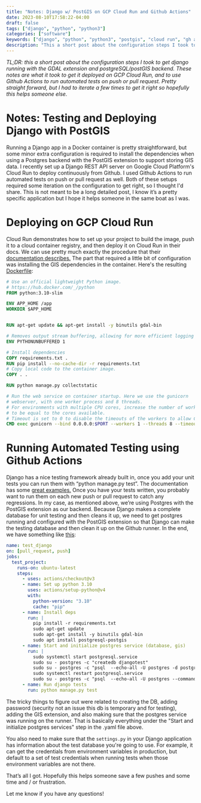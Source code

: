```yaml
---
title: "Notes: Django w/ PostGIS on GCP Cloud Run and Github Actions"
date: 2023-08-10T17:58:22-04:00
draft: false
tags: ["django", "python", "python3"]
categories: ["software"]
keywords: ["django", "python", "python3", "postgis", "cloud run", "gh actions", "github actions", "github", "gdal", "geodjango", "postgres"]
description: "This a short post about the configuration steps I took to get django running with gdal extension and postgres/postgis on cloud run and github actions (for testing). Pretty straight forward, but I had to iteratae a few times to get it right so hopefully this helps someone else."
---
```

*TL;DR: this a short post about the configuration steps I took to get django
running with the GDAL extension and postgreSQL/postGIS backend. These notes
are what it took to get it deployed on GCP Cloud Run, and to use Github Actions
to run automated tests on push or pull request. Pretty straight forward, but I
had to iterate a few times to get it right so hopefully this helps someone
else.*

# Notes: Testing and Deploying Django with PostGIS
Running a Django app in a Docker container is pretty straightforward, but some
minor extra configuration is required to install the dependencies when using
a Postgres backend with the PostGIS extension to support storing GIS data. I 
recently set up a Django REST API server on Google Cloud Platform's Cloud Run
to deploy continuously from Github. I used Github Actions to run automated
tests on push or pull request as well. Both of these setups required some
iteration on the configuration to get right, so I thought I'd share. This is
not meant to be a long detailed post, I know it’s a pretty specific application
but I hope it helps someone in the same boat as I was.

# Deploying on GCP Cloud Run
Cloud Run demonstrates how to set up your project to build the image, push it
to a cloud container registry, and then deploy it on Cloud Run in their docs.
We can use pretty much exactly the procedure that their
[documentation describes.](https://cloud.google.com/build/docs/deploying-builds/deploy-cloud-run#continuous_deployment)
The part that required a little bit of configuration was installing the
GIS dependencies in the container. Here's the resulting [Dockerfile](https://gist.github.com/heathhenley/87961a8b58fb476bd3ca55f2e3a6ff46):

```dockerfile
# Use an official lightweight Python image.
# https://hub.docker.com/_/python
FROM python:3.10-slim

ENV APP_HOME /app
WORKDIR $APP_HOME


RUN apt-get update && apt-get install -y binutils gdal-bin

# Removes output stream buffering, allowing for more efficient logging
ENV PYTHONUNBUFFERED 1

# Install dependencies
COPY requirements.txt .
RUN pip install --no-cache-dir -r requirements.txt
# Copy local code to the container image.
COPY . .

RUN python manage.py collectstatic

# Run the web service on container startup. Here we use the gunicorn
# webserver, with one worker process and 8 threads.
# For environments with multiple CPU cores, increase the number of workers
# to be equal to the cores available.
# Timeout is set to 0 to disable the timeouts of the workers to allow Cloud Run to handle instance scaling.
CMD exec gunicorn --bind 0.0.0.0:$PORT --workers 1 --threads 8 --timeout 0 myapp.wsgi:application
```

# Running Automated Testing using Github Actions
Django has a nice testing framework already built in, once you add your unit
tests you can run them with “python manage.py test”. The documentation has some
[great examples.](https://docs.djangoproject.com/en/4.2/topics/testing/overview/)
Once you have your tests written, you probably want to run them on each new 
push or pull request to catch any regressions. In my case, as mentioned above,
we’re using Postgres with the PostGIS extension as our backend. Because Django
makes a complete database for unit testing and then cleans it up, we need to
get postgres running and configured with the PostGIS extension so that Django
can make the testing database and then clean it up on the Github runner. In the
end, we have something like [this](https://gist.github.com/heathhenley/d0227f07461f3eb63fe823d70832b371):

```yaml
name: test_django
on: [pull_request, push]
jobs:
  test_project:
    runs-on: ubuntu-latest
    steps:
      - uses: actions/checkout@v3
      - name: Set up python 3.10
        uses: actions/setup-python@v4
        with:
          python-version: "3.10"
          cache: "pip"
      - name: Install deps
        run: |
          pip install -r requirements.txt 
          sudo apt-get update
          sudo apt-get install -y binutils gdal-bin
          sudo apt install postgresql-postgis
      - name: Start and initialize postgres service (database, gis)
        run: |
          sudo systemctl start postgresql.service
          sudo su - postgres -c "createdb djangotest"
          sudo su - postgres -c "psql  --echo-all -U postgres -d postgres --command \"ALTER USER postgres PASSWORD 'somepasswordhere';\""
          sudo systemctl restart postgresql.service
          sudo su - postgres -c "psql  --echo-all -U postgres --command \"create extension postgis\""
      - name: Run django tests
        run: python manage.py test
```

The tricky things to figure out were related to creating the DB, adding
password (security not an issue this db is temporary and for testing),
adding the GIS extension, and also making sure that the postgres service was
running on the runner. That is basically everything under the
"Start and initialize postgres services" step in the .yaml file above.

You also need to make sure that the `settings.py` in your Django application has
information about the test database you're going to use. For example, it can get
the credentials from environment variables in production, but default to a set
of test credentials when running tests when those environment variables are not
there.

That’s all I got. Hopefully this helps someone save a few pushes and some time
and / or frustration.

Let me know if you have any questions!

